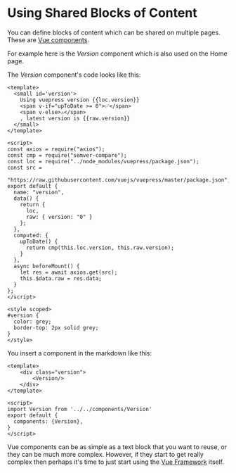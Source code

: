 # Using Shared Blocks of Content

You can define blocks of content which can be shared on multiple pages. These are [Vue components](https://vuejs.org/v2/guide/components.html).

For example here is the _Version_ component which is also used on the Home page. 

<template>
    <div class="version">
        <Version/>
    </div>
</template>

<script>
import Version from '../../components/Version'
export default {
  components: {Version},
}
</script>

The _Version_ component's code looks like this:

```vue
<template>
  <small id='version'>
    Using vuepress version {{loc.version}}
    <span v-if="upToDate >= 0">✅</span>
    <span v-else>⚠️</span>
    , latest version is {{raw.version}}
  </small>
</template>

<script>
const axios = require("axios");
const cmp = require("semver-compare");
const loc = require("../node_modules/vuepress/package.json");
const src =
  "https://raw.githubusercontent.com/vuejs/vuepress/master/package.json";
export default {
  name: "version",
  data() {
    return {
      loc,
      raw: { version: "0" }
    };
  },
  computed: {
    upToDate() {
      return cmp(this.loc.version, this.raw.version);
    }
  },
  async beforeMount() {
    let res = await axios.get(src);
    this.$data.raw = res.data;
  }
};
</script>

<style scoped>
#version {
  color: grey;
  border-top: 2px solid grey;
}
</style>
```

You insert a component in the markdown like this:

```vue
<template>
    <div class="version">
        <Version/>
    </div>
</template>

<script>
import Version from '../../components/Version'
export default {
  components: {Version},
}
</script>

```
Vue components can be as simple as a text block that you want to reuse, or they can be much more complex. However, if they start to get really complex then perhaps it's time to just start using the [Vue Framework](https://vuejs.org) itself.

<style scoped>
.version {
    margin-left: auto;
    margin-right: auto;
    padding: 20px;
    border-radius: 10px;
    box-shadow: 0px 0px 5px 1px;
}
</style>
